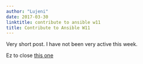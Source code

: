```yaml
---
author: "Lujeni"
date: 2017-03-30
linktitle: contribute to ansible w11
title: Contribute to Ansible W11
---
```


Very short post. I have not been very active this week.


Ez to close [this one](https://github.com/ansible/ansible/issues/22359)
